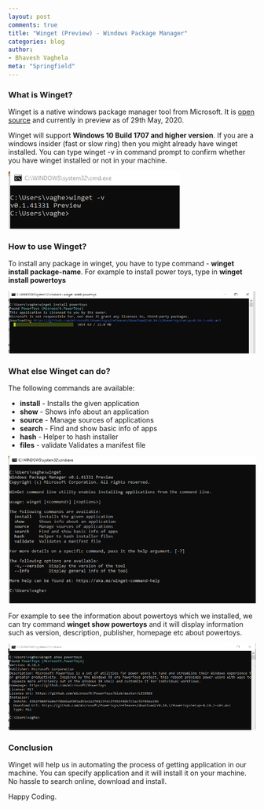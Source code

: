 ```yaml
---
layout: post
comments: true
title: "Winget (Preview) - Windows Package Manager"
categories: blog
author:
- Bhavesh Vaghela
meta: "Springfield"
---
```


### What is Winget?
Winget is a native windows package manager tool from Microsoft. It is [open source](https://github.com/microsoft/winget-cli) and currently in preview as of 29th May, 2020.

Winget will support **Windows 10 Build 1707 and higher version**. If you are a windows insider (fast or slow ring) then you might already have winget installed. You can type winget -v in command prompt to confirm whether you have winget installed or not in your machine.

![Winget Version](/images/2020-05-29/winget1.png)

### How to use Winget?
To install any package in winget, you have to type command - **winget install package-name**. For example to install power toys, type in **winget install powertoys**

![Winget Install](/images/2020-05-29/winget2.png)


### What else Winget can do?
The following commands are available:
  - **install** - Installs the given application  
  -  **show** - Shows info about an application  
  -  **source** - Manage sources of applications
  -  **search** - Find and show basic info of apps
  -  **hash** - Helper to hash installer
  - **files** - validate  Validates a manifest file

![Winget Install](/images/2020-05-29/winget3.png)

For example to see the information about powertoys which we installed, we can try command **winget show powertoys** and it will display information such as version, description, publisher, homepage etc about powertoys.

![Winget Install](/images/2020-05-29/winget4.png)

### Conclusion
Winget will help us in automating the process of getting application in our machine. You can specify application and it will install it on your machine. No hassle to search online, download and install. 

Happy Coding.



